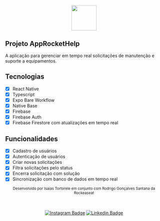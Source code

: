 <h1 align="center">
  <img alt="" height="80" title="" src="" />
</h1>

## Projeto AppRocketHelp
A aplicação para gerenciar em tempo real solicitações de manutenção e suporte a equipamentos.

## Tecnologias
- [x] React Native
- [x] Typescript
- [x] Expo Bare Workflow
- [x] Native Base
- [x] Firebase
- [x] Firebase Auth
- [x] Firebase Firestore com atualizações em tempo real

## Funcionalidades
- [x] Cadastro de usuários
- [x] Autenticação de usuários
- [x] Criar novas solicitações
- [x] Filtra solicitações pelo status
- [x] Encerra solicitação com solução
- [x] Sincronização com banco de dados em tempo real

<div align="center">
  <small>Desenvolvido por Isaias Tortorele em conjunto com Rodrigo Gonçalves Santana da Rockeaseat</small>
  <br />
  <br />
  <br />

  [![Instagram Badge](https://img.shields.io/badge/-Isaias%20Tortorele-808080?style=flat-square&labelColor=808080&logo=instagram&logoColor=white&link=https://www.instagram.com/itortorele/)](https://www.instagram.com/itortorele/) 
  [![Linkedin Badge](https://img.shields.io/badge/-Isaias%20Tortorele-blue?style=flat-square&logo=Linkedin&logoColor=white&link=https://www.linkedin.com/in/isaias-tortorele-958366161/)](https://www.linkedin.com/in/isaias-tortorele-958366161/) 
</div>
